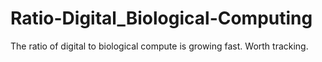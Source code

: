 # Ratio-Digital_Biological-Computing
The ratio of digital to biological compute is growing fast. Worth tracking.
